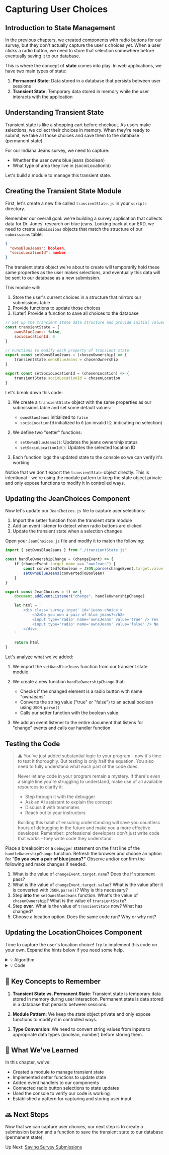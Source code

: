 # Capturing User Choices

## Introduction to State Management

In the previous chapters, we created components with radio buttons for our survey, but they don't actually capture the user's choices yet. When a user clicks a radio button, we need to store that selection somewhere before eventually saving it to our database.

This is where the concept of **state** comes into play. In web applications, we have two main types of state:

1. **Permanent State**: Data stored in a database that persists between user sessions
2. **Transient State**: Temporary data stored in memory while the user interacts with the application

## Understanding Transient State

Transient state is like a shopping cart before checkout. As users make selections, we collect their choices in memory. When they're ready to submit, we take all those choices and save them to the database (permanent state).

For our Indiana Jeans survey, we need to capture:
- Whether the user owns blue jeans (boolean)
- What type of area they live in (socioLocationId)

Let's build a module to manage this transient state.

## Creating the Transient State Module

First, let's create a new file called `transientState.js` in your `scripts` directory. 

Remember our overall goal: we're building a survey application that collects data for Dr. Jones' research on blue jeans. Looking back at our ERD, we need to create `submissions` objects that match the structure of our `submissions` table:

```json
{
  "ownsBlueJeans": boolean,
  "socioLocationId": number
}
```

The transient state object we're about to create will temporarily hold these same properties as the user makes selections, and eventually this data will be sent to our database as a new submission.

This module will:
1. Store the user's current choices in a structure that mirrors our submissions table
2. Provide functions to update those choices
3. (Later) Provide a function to save all choices to the database

```javascript
// Set up the transient state data structure and provide initial values
const transientState = {
    ownsBlueJeans: false,
    socioLocationId: 0
}

// Functions to modify each property of transient state
export const setOwnsBlueJeans = (chosenOwnership) => {
    transientState.ownsBlueJeans = chosenOwnership
}

export const setSocioLocationId = (chosenLocation) => {
    transientState.socioLocationId = chosenLocation
}
```

Let's break down this code:

1. We create a `transientState` object with the same properties as our submissions table and set some default values:
   - `ownsBlueJeans` initialized to `false` 
   - `socioLocationId` initialized to `0` (an invalid ID, indicating no selection)

2. We define two "setter" functions:
   - `setOwnsBlueJeans()`: Updates the jeans ownership status
   - `setSocioLocationId()`: Updates the selected location ID

3. Each function logs the updated state to the console so we can verify it's working

Notice that we don't export the `transientState` object directly. This is intentional - we're using the module pattern to keep the state object private and only expose functions to modify it in controlled ways.

## Updating the JeanChoices Component

Now let's update our `JeanChoices.js` file to capture user selections:

1. Import the setter function from the transient state module
2. Add an event listener to detect when radio buttons are clicked
3. Update the transient state when a selection changes

Open your `JeanChoices.js` file and modify it to match the following:

```javascript
import { setOwnsBlueJeans } from "./transientState.js"

const handleOwnershipChange = (changeEvent) => {
    if (changeEvent.target.name === "ownJeans") {
        const convertedToBoolean = JSON.parse(changeEvent.target.value)
        setOwnsBlueJeans(convertedToBoolean)
    }
}

export const JeanChoices = () => {
    document.addEventListener("change", handleOwnershipChange)

    let html = `
        <div class='survey-input' id='jeans-choice'>
            <h2>Do you own a pair of blue jeans?</h2>
            <input type='radio' name='ownsJeans' value='true' /> Yes
            <input type='radio' name='ownsJeans' value='false' /> No
        </div>
    `

    return html
}
```

Let's analyze what we've added:

1. We import the `setOwnsBlueJeans` function from our transient state module
   
2. We create a new function `handleOwnershipChange` that:
   - Checks if the changed element is a radio button with name "ownJeans"
   - Converts the string value ("true" or "false") to an actual boolean using `JSON.parse()`
   - Calls our setter function with the boolean value
   
3. We add an event listener to the entire document that listens for "change" events and calls our handler function

## Testing the Code 

> ⚠️ You've just added substantial logic to your program - now it's time to test it thoroughly. But testing is only half the equation. You also need to fully understand what each part of the code does. 
>
> Never let any code in your program remain a mystery. If there's even a single line you're struggling to understand, make use of all available resources to clarify it:
>
> - Step through it with the debugger
> - Ask an AI assistant to explain the concept
> - Discuss it with teammates 
> - Reach out to your instructors
>
> Building this habit of ensuring understanding will save you countless hours of debugging in the future and make you a more effective developer. Remember: professional developers don't just write code that works - they write code they understand.

Place a breakpoint or a `debugger` statement on the first line of the `handleOwnershipChange` function. Refresh the browser and choose an option for "**Do you own a pair of blue jeans?"** Observe and/or confirm the following and make changes if needed. 

1. What is the value of `changeEvent.target.name`? Does the if statement pass? 
2. What is the value of `changeEvent.target.value`? What is the value after it is converted with `JSON.parse()`? Why is this necessary?
3. Step **into** the `setOwnsBlueJeans` function. What's the value of `chosenOwnership`? What is the value of `transientState`?
4. Step **over**. What is the value of `transientState` now? What has changed?
5. Choose a location option. Does the same code run? Why or why not? 

## Updating the LocationChoices Component

Time to capture the user's location choice! Try to implement this code on your own. Expand the hints below if you need some help. 

<details>
  <summary>💡 Algorithm</summary>

  As you might have guessed, the process is similar to what we did with the JeanChoices component:

   1. Import the `setSocioLocationId` function
   2. Create a `handleLocationChange` function that:
      - Check if the changed element is a radio button with name "location"
      - Convert the string value to a number using `parseInt()`
      - Call the setter function with the numeric ID
   3. Add an event listener to the document

   Note that we convert the value to a number with `parseInt()` because we need a numeric ID to match our database structure.

</details>

<details>
  <summary>💡 Code</summary>

  ```javascript
  import { setSocioLocationId } from "./transientState.js"

  const handleLocationChange = (changeEvent) => {
      if (changeEvent.target.name === "location") {
          const locationId = parseInt(changeEvent.target.value)
          setSocioLocationId(locationId)
      }
  }

  export const LocationChoices = async () => {
      const response = await fetch("http://localhost:8088/socioLocations")
      const locations = await response.json()

      document.addEventListener("change", handleLocationChange)

      let html = `
          <div class='survey-input' id='location-choice'>
              <h2>What type of area do you live in?</h2>
      `
      
      for (const location of locations) {
          html += `<input type="radio" name="location" value="${location.id}" /> ${location.label}`
      }
      
      html += `
          </div>
      `
      
      return html
  }
  ```
</details>

## 📓 Key Concepts to Remember

1. **Transient State vs. Permanent State**: Transient state is temporary data stored in memory during user interaction. Permanent state is data stored in a database that persists between sessions.

2. **Module Pattern**: We keep the state object private and only expose functions to modify it in controlled ways.

3. **Type Conversion**: We need to convert string values from inputs to appropriate data types (boolean, number) before storing them.

## 📝 What We've Learned

In this chapter, we've:
- Created a module to manage transient state
- Implemented setter functions to update state
- Added event handlers to our components
- Connected radio button selections to state updates
- Used the console to verify our code is working
- Established a pattern for capturing and storing user input

## 🔜 Next Steps

Now that we can capture user choices, our next step is to create a submission button and a function to save the transient state to our database (permanent state). 

Up Next: [Saving Survey Submissions](./IJ_PERMANENT_STATE.md)